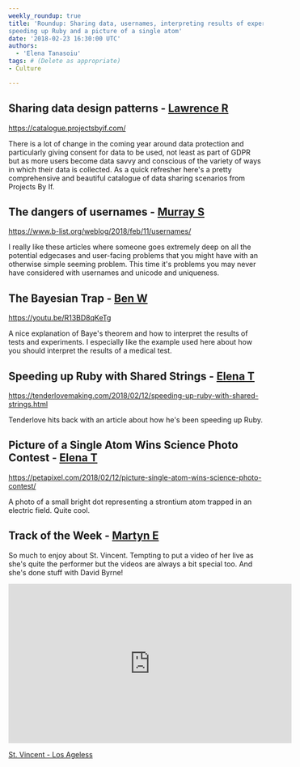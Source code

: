 ```yaml
---
weekly_roundup: true
title: 'Roundup: Sharing data, usernames, interpreting results of experiments,
speeding up Ruby and a picture of a single atom'
date: '2018-02-23 16:30:00 UTC'
authors:
  - 'Elena Tanasoiu'
tags: # (Delete as appropriate)
- Culture

---
```


## Sharing data design patterns - [Lawrence R](/team#lawrence-richards)

https://catalogue.projectsbyif.com/

There is a lot of change in the coming year around data protection and particularly giving consent for data to be used, not least as part of GDPR but as more users become data savvy and conscious of the variety of ways in which their data is collected. As a quick refresher here's a pretty comprehensive and beautiful catalogue of data sharing scenarios from Projects By If. 

## The dangers of usernames - [Murray S](/team#murray-steele)

https://www.b-list.org/weblog/2018/feb/11/usernames/

I really like these articles where someone goes extremely deep on all the 
potential edgecases and user-facing problems that you might have with
an otherwise simple seeming problem.  This time it's problems you may 
never have considered with usernames and unicode and uniqueness.

##  The Bayesian Trap - [Ben W](/team#ben-wong)

https://youtu.be/R13BD8qKeTg

A nice explanation of Baye's theorem and how to interpret the results of tests and experiments. I especially like the example used here about how you should interpret the results of a medical test.

## Speeding up Ruby with Shared Strings - [Elena T](/team#elena-tanasoiu)

https://tenderlovemaking.com/2018/02/12/speeding-up-ruby-with-shared-strings.html

Tenderlove hits back with an article about how he's been speeding up Ruby.

## Picture of a Single Atom Wins Science Photo Contest - [Elena T](/team#elena-tanasoiu)

https://petapixel.com/2018/02/12/picture-single-atom-wins-science-photo-contest/

A photo of a small bright dot representing a strontium atom trapped in an electric field. Quite cool. 

## Track of the Week - [Martyn E](/team#martyn-evans)

So much to enjoy about St. Vincent. Tempting to put a video of her live as she's quite the performer but the videos are always a bit special too. And she's done stuff with David Byrne!

<iframe width="560" height="315" src="https://www.youtube.com/embed/h9TlaYxoOO8" frameborder="0" allow="autoplay; encrypted-media" allowfullscreen></iframe>

[St. Vincent - Los Ageless](https://youtu.be/h9TlaYxoOO8)
